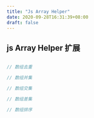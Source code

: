 ```yaml
---
title: "Js Array Helper"
date: 2020-09-28T16:31:39+08:00
draft: false
---
```


## js Array Helper 扩展

```js

// 数组去重

// 数组并集

// 数组交集

// 数组差集

// 数组排序

```